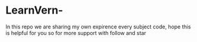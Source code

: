 # LearnVern-
In this repo we are sharing my own expirence every subject code, hope this is helpful for you so for more support with follow and star
